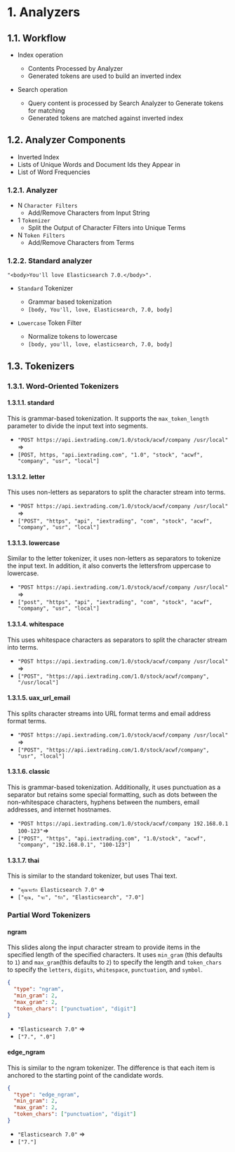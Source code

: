 # 1. Analyzers

## 1.1. Workflow

- Index operation

  - Contents Processed by Analyzer
  - Generated tokens are used to build an inverted index

- Search operation
  - Query content is processed by Search Analyzer to Generate tokens for matching
  - Generated tokens are matched against inverted index

## 1.2. Analyzer Components

- Inverted Index
- Lists of Unique Words and Document Ids they Appear in
- List of Word Frequencies

### 1.2.1. Analyzer

- N `Character Filters`
  - Add/Remove Characters from Input String
- 1 `Tokenizer`
  - Split the Output of Character Filters into Unique Terms
- N `Token Filters`
  - Add/Remove Characters from Terms

### 1.2.2. Standard analyzer

`"<body>You'll love Elasticsearch 7.0.</body>".`

- `Standard` Tokenizer

  - Grammar based tokenization
  - `[body, You'll, love, Elasticsearch, 7.0, body]`

- `Lowercase` Token Filter
  - Normalize tokens to lowercase
  - `[body, you'll, love, elasticsearch, 7.0, body]`

## 1.3. Tokenizers

### 1.3.1. Word-Oriented Tokenizers

#### 1.3.1.1. standard

This is grammar-based tokenization. It supports the `max_token_length` parameter to divide the input text into segments.

- `"POST https://api.iextrading.com/1.0/stock/acwf/company /usr/local"` =>
- `[POST, https, "api.iextrading.com", "1.0", "stock", "acwf", "company", "usr", "local"]`

#### 1.3.1.2. letter

This uses non-letters as separators to split the character stream into terms.

- `"POST https://api.iextrading.com/1.0/stock/acwf/company /usr/local"` =>
- `["POST", "https", "api", "iextrading", "com", "stock", "acwf", "company", "usr", "local"]`

#### 1.3.1.3. lowercase

Similar to the letter tokenizer, it uses non-letters as separators to tokenize the input text. In addition, it also converts the lettersfrom uppercase to lowercase.

- `"POST https://api.iextrading.com/1.0/stock/acwf/company /usr/local"` =>
- `["post", "https", "api", "iextrading", "com", "stock", "acwf", "company", "usr", "local"]`

#### 1.3.1.4. whitespace

This uses whitespace characters as separators to split the character stream into terms.

- `"POST https://api.iextrading.com/1.0/stock/acwf/company /usr/local"` =>
- `["POST", "https://api.iextrading.com/1.0/stock/acwf/company", "/usr/local"]`

#### 1.3.1.5. uax_url_email

This splits character streams into URL format terms and email address format terms.

- `"POST https://api.iextrading.com/1.0/stock/acwf/company /usr/local"` =>
- `["POST", "https://api.iextrading.com/1.0/stock/acwf/company", "usr", "local"]`

#### 1.3.1.6. classic

This is grammar-based tokenization. Additionally, it uses punctuation as a separator but retains some special formatting, such as dots between the non-whitespace characters, hyphens between the numbers, email addresses, and internet hostnames.

- `"POST https://api.iextrading.com/1.0/stock/acwf/company 192.168.0.1 100-123"`=>
- `["POST", "https", "api.iextrading.com", "1.0/stock", "acwf", "company", "192.168.0.1", "100-123"]`

#### 1.3.1.7. thai

This is similar to the standard tokenizer, but uses Thai text.

- `"คุณจะรัก Elasticsearch 7.0"` =>
- `["คุณ, "จะ", "รัก", "Elasticsearch", "7.0"]`

### Partial Word Tokenizers

#### ngram

This slides along the input character stream to provide items in the specified length of the specified characters. It uses `min_gram` (this defaults to `1`) and `max_gram`(this defaults to `2`) to specify the length and `token_chars` to specify the `letters`, `digits`, `whitespace`, `punctuation`, and `symbol`.

```json
{
  "type": "ngram",
  "min_gram": 2,
  "max_gram": 2,
  "token_chars": ["punctuation", "digit"]
}
```

- `"Elasticsearch 7.0"` =>
- `["7.", ".0"]`

#### edge_ngram

This is similar to the ngram tokenizer. The difference is that each item is anchored to the starting point of the candidate words.

```json
{
  "type": "edge_ngram",
  "min_gram": 2,
  "max_gram": 2,
  "token_chars": ["punctuation", "digit"]
}
```

- `"Elasticsearch 7.0"` =>
- `["7."]`
